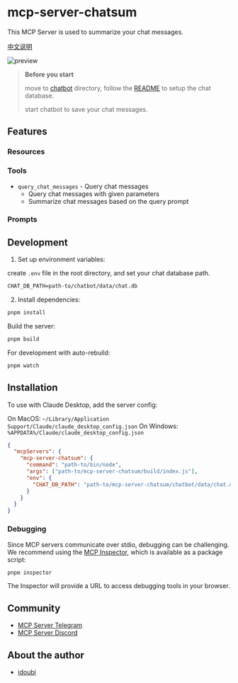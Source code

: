 # mcp-server-chatsum

This MCP Server is used to summarize your chat messages.

[中文说明](README_CN.md)

![preview](./preview.png)

> **Before you start**
>
> move to [chatbot](./chatbot) directory, follow the [README](./chatbot/README.md) to setup the chat database.
>
> start chatbot to save your chat messages.

## Features

### Resources

### Tools

- `query_chat_messages` - Query chat messages
  - Query chat messages with given parameters
  - Summarize chat messages based on the query prompt

### Prompts

## Development

1. Set up environment variables:

create `.env` file in the root directory, and set your chat database path.

```txt
CHAT_DB_PATH=path-to/chatbot/data/chat.db
```

2. Install dependencies:

```bash
pnpm install
```

Build the server:

```bash
pnpm build
```

For development with auto-rebuild:

```bash
pnpm watch
```

## Installation

To use with Claude Desktop, add the server config:

On MacOS: `~/Library/Application Support/Claude/claude_desktop_config.json`
On Windows: `%APPDATA%/Claude/claude_desktop_config.json`

```json
{
  "mcpServers": {
    "mcp-server-chatsum": {
      "command": "path-to/bin/node",
      "args": ["path-to/mcp-server-chatsum/build/index.js"],
      "env": {
        "CHAT_DB_PATH": "path-to/mcp-server-chatsum/chatbot/data/chat.db"
      }
    }
  }
}
```

### Debugging

Since MCP servers communicate over stdio, debugging can be challenging. We recommend using the [MCP Inspector](https://github.com/modelcontextprotocol/inspector), which is available as a package script:

```bash
pnpm inspector
```

The Inspector will provide a URL to access debugging tools in your browser.

## Community

- [MCP Server Telegram](https://t.me/+N0gv4O9SXio2YWU1)
- [MCP Server Discord](https://discord.gg/RsYPRrnyqg)

## About the author

- [idoubi](https://bento.me/idoubi)
